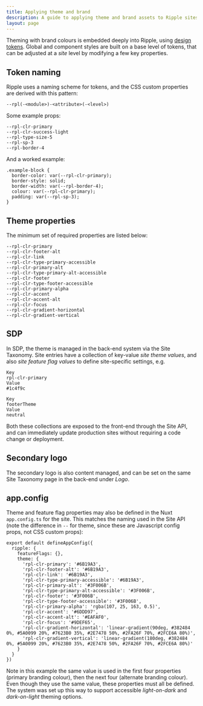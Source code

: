```yaml
---
title: Applying theme and brand
description: A guide to applying theme and brand assets to Ripple sites.
layout: page
---
```


Theming with brand colours is embedded deeply into Ripple, using [design tokens](https://amzn.github.io/style-dictionary/#/tokens). Global and component styles are built on a base level of tokens, that can be adjusted at a _site_ level by modifying a few key properties.

## Token naming

Ripple uses a naming scheme for tokens, and the CSS custom properties are derived with this pattern:

```
--rpl(-<module>)-<attribute>(-<level>)
```

Some example props:

```
--rpl-clr-primary
--rpl-clr-success-light
--rpl-type-size-5
--rpl-sp-3
--rpl-border-4
```

And a worked example:

```
.example-block {
  border-color: var(--rpl-clr-primary);
  border-style: solid;
  border-width: var(--rpl-border-4);
  colour: var(--rpl-clr-primary);
  padding: var(--rpl-sp-3);
}
```

## Theme properties

The minimum set of required properties are listed below:

```
--rpl-clr-primary
--rpl-clr-footer-alt
--rpl-clr-link
--rpl-clr-type-primary-accessible
--rpl-clr-primary-alt
--rpl-clr-type-primary-alt-accessible
--rpl-clr-footer
--rpl-clr-type-footer-accessible
--rpl-clr-primary-alpha
--rpl-clr-accent
--rpl-clr-accent-alt
--rpl-clr-focus
--rpl-clr-gradient-horizontal
--rpl-clr-gradient-vertical
```

## SDP

In SDP, the theme is managed in the back-end system via the Site Taxonomy. Site entries have a collection of key-value _site theme values_, and also _site feature flag values_ to define site-specific settings, e.g.

```
Key
rpl-clr-primary
Value
#1c4f9c

Key
footerTheme
Value
neutral
```

Both these collections are exposed to the front-end through the Site API, and can immediately update production sites without requiring a code change or deployment.

## Secondary logo

The secondary logo is also content managed, and can be set on the same Site Taxonomy page in the back-end under _Logo_.

## app.config

Theme and feature flag properties may also be defined in the Nuxt `app.config.ts` for the site. This matches the naming used in the Site API (note the difference in `--` for theme, since these are Javascript config props, not CSS custom props):

```
export default defineAppConfig({
  ripple: {
    featureFlags: {},
	theme: {
      'rpl-clr-primary': '#6B19A3',
      'rpl-clr-footer-alt': '#6B19A3',
      'rpl-clr-link': '#6B19A3',
      'rpl-clr-type-primary-accessible': '#6B19A3',
      'rpl-clr-primary-alt': '#3F006B',
      'rpl-clr-type-primary-alt-accessible': '#3F006B',
      'rpl-clr-footer': '#3F006B',
      'rpl-clr-type-footer-accessible': '#3F006B',
      'rpl-clr-primary-alpha': 'rgba(107, 25, 163, 0.5)',
      'rpl-clr-accent': '#6DDD97',
      'rpl-clr-accent-alt': '#EAFAF0',
      'rpl-clr-focus': '#9DEF65',
      'rpl-clr-gradient-horizontal': 'linear-gradient(90deg, #382484 0%, #5A0099 20%, #7623B0 35%, #2E7478 50%, #2FA26F 70%, #2FCE6A 80%)',
      'rpl-clr-gradient-vertical': 'linear-gradient(180deg, #382484 0%, #5A0099 20%, #7623B0 35%, #2E7478 50%, #2FA26F 70%, #2FCE6A 80%)'
    }
  }
})
```

Note in this example the same value is used in the first four properties (primary branding colour), then the next four (alternate branding colour). Even though they use the same value, these properties must all be defined. The system was set up this way to support accessible _light-on-dark_ and _dark-on-light_ theming options.
